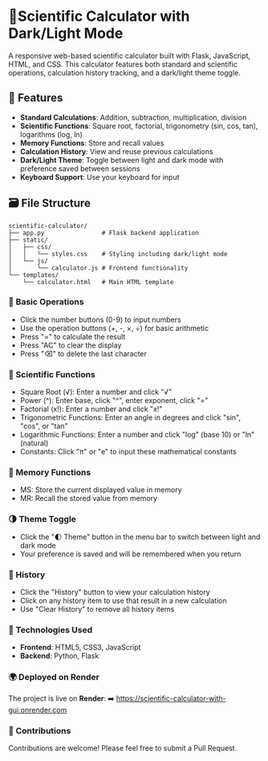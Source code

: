 # 📐Scientific Calculator with Dark/Light Mode

A responsive web-based scientific calculator built with Flask, JavaScript, HTML, and CSS. This calculator features both standard and scientific operations, calculation history tracking, and a dark/light theme toggle.

## 🌟 Features

- **Standard Calculations**: Addition, subtraction, multiplication, division
- **Scientific Functions**: Square root, factorial, trigonometry (sin, cos, tan), logarithms (log, ln)
- **Memory Functions**: Store and recall values
- **Calculation History**: View and reuse previous calculations
- **Dark/Light Theme**: Toggle between light and dark mode with preference saved between sessions
- **Keyboard Support**: Use your keyboard for input

## 🗃️ File Structure

```
scientific-calculator/
├── app.py                # Flask backend application
├── static/
│   ├── css/
│   │   └── styles.css    # Styling including dark/light mode
│   └── js/
│       └── calculator.js # Frontend functionality
└── templates/
    └── calculator.html   # Main HTML template
```

### 🔢 Basic Operations
- Click the number buttons (0-9) to input numbers
- Use the operation buttons (+, -, ×, ÷) for basic arithmetic
- Press "=" to calculate the result
- Press "AC" to clear the display
- Press "⌫" to delete the last character

### 🧰 Scientific Functions
- Square Root (√): Enter a number and click "√"
- Power (^): Enter base, click "^", enter exponent, click "="
- Factorial (x!): Enter a number and click "x!"
- Trigonometric Functions: Enter an angle in degrees and click "sin", "cos", or "tan"
- Logarithmic Functions: Enter a number and click "log" (base 10) or "ln" (natural)
- Constants: Click "π" or "e" to input these mathematical constants

### 💾 Memory Functions
- MS: Store the current displayed value in memory
- MR: Recall the stored value from memory

### 🌗 Theme Toggle
- Click the "🌓 Theme" button in the menu bar to switch between light and dark mode
- Your preference is saved and will be remembered when you return

### 📅 History
- Click the "History" button to view your calculation history
- Click on any history item to use that result in a new calculation
- Use "Clear History" to remove all history items

### 🚀 Technologies Used

- **Frontend**: HTML5, CSS3, JavaScript
- **Backend**: Python, Flask

### 🌍 Deployed on Render
The project is live on **Render**:
➡️ https://scientific-calculator-with-gui.onrender.com

### 🤝 Contributions
Contributions are welcome! Please feel free to submit a Pull Request.
